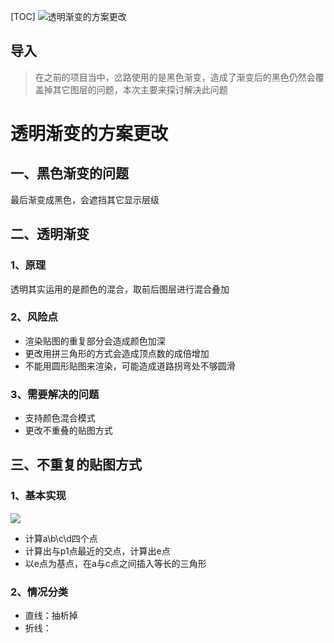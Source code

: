 [TOC]
![透明渐变的方案更改](/Users/wangshengxing/note/gitbook/Import/jianshu-programmer/haloai/device-2017-02-08-150008.png)

## 导入
> 在之前的项目当中，岔路使用的是黑色渐变，造成了渐变后的黑色仍然会覆盖掉其它图层的问题，本次主要来探讨解决此问题


# 透明渐变的方案更改

## 一、黑色渐变的问题
  最后渐变成黑色，会遮挡其它显示层级
## 二、透明渐变
### 1、原理
透明其实运用的是颜色的混合，取前后图层进行混合叠加
### 2、风险点
- 渲染贴图的重复部分会造成颜色加深
- 更改用拼三角形的方式会造成顶点数的成倍增加
- 不能用圆形贴图来渲染，可能造成道路拐弯处不够圆滑

### 3、需要解决的问题
- 支持颜色混合模式
- 更改不重叠的贴图方式

## 三、不重复的贴图方式
### 1、基本实现
![](/Users/wangshengxing/note/gitbook/Import/jianshu-programmer/haloai/road_render1.png)
- 计算a\b\c\d四个点
- 计算出与p1点最近的交点，计算出e点
- 以e点为基点，在a与c点之间插入等长的三角形

### 2、情况分类
- 直线：抽析掉
- 折线：
